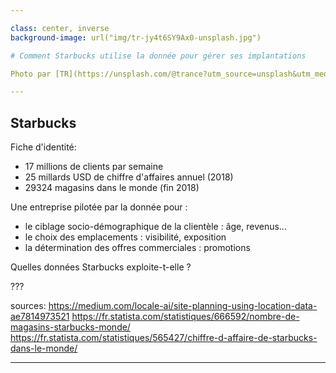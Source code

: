 ```yaml
---

class: center, inverse
background-image: url("img/tr-jy4t6SY9Ax0-unsplash.jpg")

# Comment Starbucks utilise la donnée pour gérer ses implantations

Photo par [TR](https://unsplash.com/@trance?utm_source=unsplash&utm_medium=referral&utm_content=creditCopyText) sur [Unsplash](https://unsplash.com/s/photos/starbucks?utm_source=unsplash&utm_medium=referral&utm_content=creditCopyText)

---
```


## Starbucks

Fiche d'identité:
* 17 millions de clients par semaine
* 25 millards USD de chiffre d'affaires annuel (2018)
* 29324 magasins dans le monde (fin 2018)

Une entreprise pilotée par la donnée pour :
* le ciblage socio-démographique de la clientèle : âge, revenus...
* le choix des emplacements : visibilité, exposition
* la détermination des offres commerciales : promotions

Quelles données Starbucks exploite-t-elle ?

???

sources:
https://medium.com/locale-ai/site-planning-using-location-data-ae7814973521
https://fr.statista.com/statistiques/666592/nombre-de-magasins-starbucks-monde/
https://fr.statista.com/statistiques/565427/chiffre-d-affaire-de-starbucks-dans-le-monde/

---

## 
